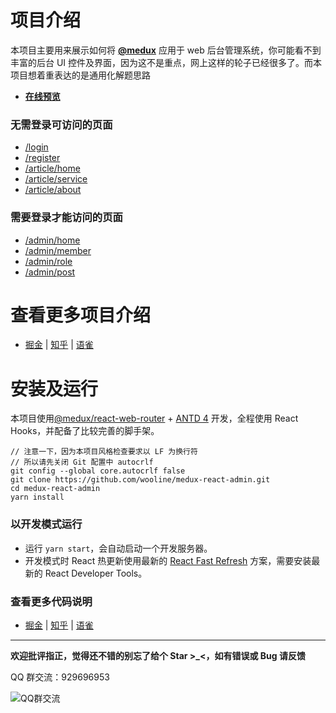 # 项目介绍

本项目主要用来展示如何将 [**@medux**](https://github.com/wooline/medux) 应用于 web 后台管理系统，你可能看不到丰富的后台 UI 控件及界面，因为这不是重点，网上这样的轮子已经很多了。而本项目想着重表达的是通用化解题思路

- [**在线预览**](http://medux-react-admin.80zp.com)

### 无需登录可访问的页面

- [/login](http://medux-react-admin.80zp.com/login)
- [/register](http://medux-react-admin.80zp.com/register)
- [/article/home](http://medux-react-admin.80zp.com/article/home)
- [/article/service](http://medux-react-admin.80zp.com/article/service)
- [/article/about](http://medux-react-admin.80zp.com/article/about)

### 需要登录才能访问的页面

- [/admin/home](http://medux-react-admin.80zp.com/admin/home)
- [/admin/member](http://medux-react-admin.80zp.com/admin/member/list)
- [/admin/role](http://medux-react-admin.80zp.com/admin/role/list)
- [/admin/post](http://medux-react-admin.80zp.com/admin/post/list)

# 查看更多项目介绍

- [掘金](https://juejin.im/post/5eb8ecdb6fb9a04332125bf8) | [知乎](https://zhuanlan.zhihu.com/p/139732293) | [语雀](https://www.yuque.com/medux/docs/medux-react-admin)

# 安装及运行

本项目使用[@medux/react-web-router](https://github.com/wooline/medux/tree/master/packages/react-web-router) + [ANTD 4](https://ant.design/index-cn) 开发，全程使用 React Hooks，并配备了比较完善的脚手架。

```
// 注意一下，因为本项目风格检查要求以 LF 为换行符
// 所以请先关闭 Git 配置中 autocrlf
git config --global core.autocrlf false
git clone https://github.com/wooline/medux-react-admin.git
cd medux-react-admin
yarn install
```

### 以开发模式运行

- 运行 `yarn start`，会自动启动一个开发服务器。
- 开发模式时 React 热更新使用最新的 [React Fast Refresh](https://www.npmjs.com/package/react-refresh) 方案，需要安装最新的 React Developer Tools。

### 查看更多代码说明

- [掘金](https://juejin.im/post/5eb8fa3ff265da7bb65fbddc) | [知乎](https://zhuanlan.zhihu.com/p/139734752) | [语雀](https://www.yuque.com/medux/docs/medux-react-admin-2)

---

**欢迎批评指正，觉得还不错的别忘了给个 Star >\_<，如有错误或 Bug 请反馈**

QQ 群交流：929696953

![QQ群交流](https://cdn.nlark.com/yuque/0/2020/png/1294343/1587232895054-aca0f46f-c5d0-46d6-973e-2e9dd76120d4.png)

